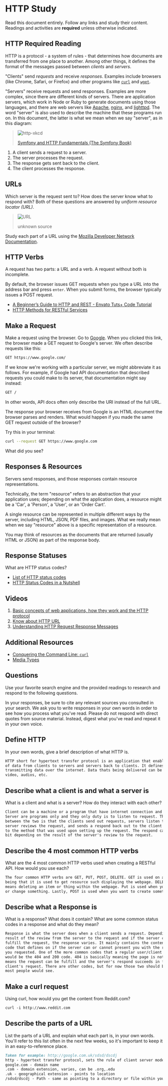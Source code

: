 # HTTP Study

Read this document entirely. Follow any links and study their content. Readings
and activities are **required** unless otherwise indicated.

## HTTP Required Reading

HTTP is a protocol - a system of rules - that determines how documents are
transferred from one place to another. Among other things, it defines the format
of the messages passed between *clients* and *servers*.

"Clients" send *requests* and receive *responses*. Examples include browsers
(like Chrome, Safari, or Firefox) and other programs like
[`curl`](http://curl.haxx.se/docs/) and
[`wget`](http://www.gnu.org/software/wget/manual/wget.html).

"Servers" receive requests and send responses. Examples are more complex, since
there are different kinds of servers. There are application servers, which work
in Node or Ruby to generate documents using those languages, and there are web
servers like [Apache](http://httpd.apache.org/), [nginx](http://nginx.com/), and
[lighttpd](https://www.lighttpd.net). The word "server" is also used to describe
the machine that these programs run on. In this document, the latter is what we
mean when we say "server", as in this diagram:

> ![http-xkcd](https://cloud.githubusercontent.com/assets/388761/12621764/0ffb527e-c4f0-11e5-87ae-d597e3835fcd.png)
>
> [Symfony and HTTP Fundamentals (The Symfony Book)](http://symfony.com/doc/current/book/http_fundamentals.html)

1.  A client sends a request to a server.
1.  The server processes the request.
1.  The response gets sent back to the client.
1.  The client processes the response.

## URLs

Which server is the request sent to? How does the server know what to respond
with? Both of these questions are answered by *uniform resource locator (URL)*.

> ![URL](https://cloud.githubusercontent.com/assets/388761/12622184/2c0143dc-c4f2-11e5-84af-55f723dd6639.png)
>
> unknown source

Study each part of a URL using the [Mozilla Developer Network
Documentation](https://developer.mozilla.org/en-US/docs/Learn/Common_questions/What_is_a_URL).

## HTTP Verbs

A request has two parts: a URL and a verb. A request without both is incomplete.

By default, the browser issues GET requests when you type a URL into the address
bar and press `enter`. When you submit forms, the browser typically issues a
POST request.

-   [A Beginner’s Guide to HTTP and REST - Envato Tuts+ Code Tutorial](http://code.tutsplus.com/tutorials/a-beginners-guide-to-http-and-rest--net-16340)
-   [HTTP Methods for RESTful Services](http://www.restapitutorial.com/lessons/httpmethods.html)

## Make a Request

Make a request using the browser. Go to [Google](https://www.google.com). When
you clicked this link, the browser made a GET request to Google's server. We
often describe requests like this:

```txt
GET https://www.google.com/
```

If we know we're working with a particular server, we might abbreviate
it as follows. For example, if Google had API documentation that described
requests you could make to its server, that documentation might say instead:

```txt
GET /
```

In other words, API docs often only describe the URI instead of the full URL.

The response your browser receives from Google is an HTML document the browser
parses and renders. What would happen if you made the same GET request outside
of the browser?

Try this in your terminal:

```sh
curl --request GET https://www.google.com
```

What did you see?

## Responses & Resources

Servers send responses, and those responses contain resource representations.

Technically, the term "resource" refers to an abstraction that your application
uses; depending on what the application does, a resource might be a 'Car', a
'Person', a 'User', or an 'Order Cart'.

A single resource can be represented in multiple different ways by the server,
including HTML, JSON, PDF files, and images. What we really mean when we say
"resource" above is a specific representation of a resource.

You may think of resources as the documents that are returned (usually HTML or
JSON) as part of the response body.

## Response Statuses

What are HTTP status codes?

-   [List of HTTP status codes](https://en.wikipedia.org/wiki/List_of_HTTP_status_codes)
-   [HTTP Status Codes in a Nutshell](https://twitter.com/stevelosh/status/372740571749572610)

## Videos

1.  [Basic concepts of web applications, how they work and the HTTP protocol](https://www.youtube.com/watch?v=RsQ1tFLwldY)
1.  [Know about HTTP URL](https://www.youtube.com/watch?v=ADQ_rhefgEk)
1.  [Understanding HTTP Request Response Messages](https://www.youtube.com/watch?v=sxiRFwQ1RJ4)

## Additional Resources

-   [Conquering the Command Line: `curl`](http://conqueringthecommandline.com/book/curl)
-   [Media Types](http://en.wikipedia.org/wiki/Internet_media_type)

## Questions

Use your favorite search engine and the provided readings to research and
respond to the following questions.

In your responses, be sure to cite any relevant sources you consulted in your
search. We ask you to write responses in your own words in order to see how you
process what you've read. Please do not respond with direct quotes from source
material. Instead, digest what you've read and repeat it in your own voice.

## Define HTTP

In your own words, give a brief description of what HTTP is.

```md
HTTP short for hypertext transfer protocol is an application that enables the transfer
of data from clients to servers and servers back to clients. It defines the rules of
transmitting data over the internet. Data thats being delivered can be text, images,
video, audios, etc.
```

## Describe what a client is and what a server is

 What is a client and what is a server? How do they interact with each other?

```md
Client can be a machine or a program that have internet connection and does requests.
Server are programs only and they only duty is to listen to request. The interaction
between the two is that the clients send out requests, servers listen to requests,
server reviews the request, and sends a respond back out to the client corresponding
to the method that was used upon setting up the request. The respond can varies up a
bit depending on the result of the server's review to the request.
```

## Describe the 4 most common HTTP verbs

What are the 4 most common HTTP verbs used when creating a RESTful API. How
would you use each?

```md
The four common HTTP verbs are GET, PUT, POST, DELETE. GET is used on a regular basis
being that it is used to get resource such displaying the webpage. DELETE basically
means deleting an item or thing within the webpage. Put is used when you want to update
or change something. Lastly, POST is used when you want to create something.
```

## Describe what a Response is

What is a response? What does it contain? What are some common status codes in a
response and what do they mean?

```md
Response is what the server does when a client sends a request. Depending on the
result of the review from the server to the request and if the server can or can't
fulfill the request, the response varies. It mainly contains the contents the status
code that defines on if the server can or cannot present you with the resource that
you requested. One of the more common codes that a regular user/client would see
would be the 404 and 200 code. 404 is basically meaning the page is not found and 200
means the request can be fulfill and the server's respond succeeds in fulfilling the
client's request. There are other codes, but for now those two should be the ones that
most people would see.
```

## Make a curl request

Using curl, how would you get the content from Reddit.com?

```md
curl -i http://www.reddit.com
```

## Describe the parts of a URL

List the parts of a URL and explain what each part is, in your own words. You'll
refer to this list often in the next few weeks, so it's important to keep it in
an easy-to-reference place.

```md
Taken for example: http://google.com.uk/sdsd/dscdj
http - hypertext transfer protocol, sets the rule of client server model
google.com - domain name
.com - domain extension, varies, can be .org,.edu
.uk - geographical extension - points to location
/sdsd/dscdj - Path - same as pointing to a directory or file within your computer.
```
